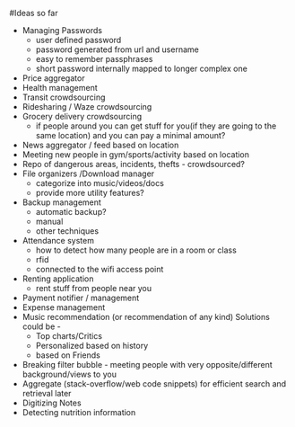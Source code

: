 #Ideas so far
- Managing Passwords
    - user defined password
    - password generated from url and username
    - easy to remember passphrases
    - short password internally mapped to longer complex one
- Price aggregator
- Health management
- Transit crowdsourcing
- Ridesharing / Waze crowdsourcing
- Grocery delivery crowdsourcing
    - if people around you can get stuff for you(if they are going to the same location) and you can pay a minimal amount?
- News aggregator / feed based on location
- Meeting new people in gym/sports/activity based on location
- Repo of dangerous areas, incidents, thefts - crowdsourced?
- File organizers /Download manager
    - categorize into music/videos/docs
    - provide more utility features?
- Backup management
    - automatic backup?
    - manual
    - other techniques
- Attendance system
    - how to detect how many people are in a room or class 
    - rfid
    - connected to the wifi access point
- Renting application
    - rent stuff from people near you
- Payment notifier / management
- Expense management
- Music recommendation (or recommendation of any kind) Solutions could be - 
    - Top charts/Critics
    - Personalized based on history
    - based on Friends
- Breaking filter bubble - meeting people with very opposite/different background/views to you
- Aggregate (stack-overflow/web code snippets) for efficient search and retrieval later
- Digitizing Notes
- Detecting nutrition information
